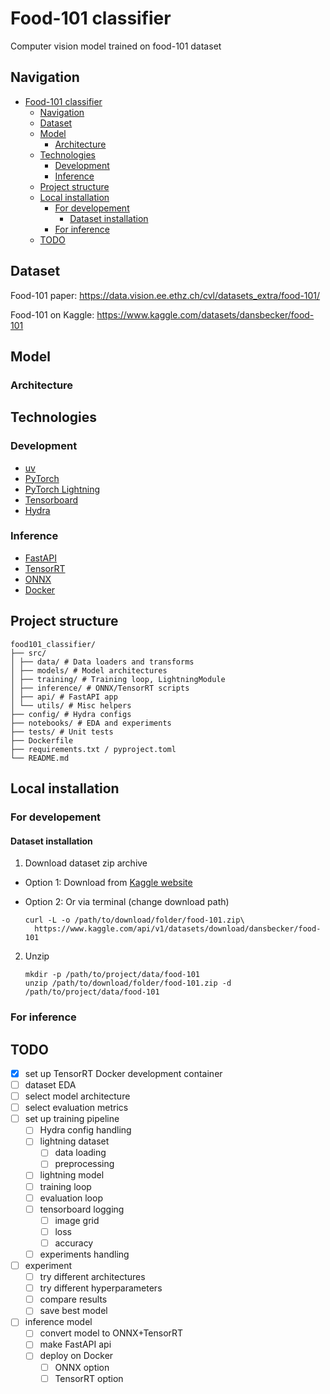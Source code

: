 # Food-101 classifier

Computer vision model trained on food-101 dataset

## Navigation

- [Food-101 classifier](#food-101-classifier)
  - [Navigation](#navigation)
  - [Dataset](#dataset)
  - [Model](#model)
    - [Architecture](#architecture)
  - [Technologies](#technologies)
    - [Development](#development)
    - [Inference](#inference)
  - [Project structure](#project-structure)
  - [Local installation](#local-installation)
    - [For developement](#for-developement)
      - [Dataset installation](#dataset-installation)
    - [For inference](#for-inference)
  - [TODO](#todo)

## Dataset

Food-101 paper: https://data.vision.ee.ethz.ch/cvl/datasets_extra/food-101/

Food-101 on Kaggle: https://www.kaggle.com/datasets/dansbecker/food-101

## Model

### Architecture

## Technologies

### Development

 - [uv](https://docs.astral.sh/uv/)
 - [PyTorch](https://pytorch.org/)
 - [PyTorch Lightning](https://lightning.ai/docs/pytorch/stable/)
 - [Tensorboard](https://www.tensorflow.org/tensorboard)
 - [Hydra](https://hydra.cc/)

### Inference 

 - [FastAPI](https://fastapi.tiangolo.com/)
 - [TensorRT](https://developer.nvidia.com/tensorrt)
 - [ONNX](https://onnx.ai/)
 - [Docker](https://www.docker.com/)

## Project structure

```
food101_classifier/
├── src/
│ ├── data/ # Data loaders and transforms
│ ├── models/ # Model architectures
│ ├── training/ # Training loop, LightningModule
│ ├── inference/ # ONNX/TensorRT scripts
│ ├── api/ # FastAPI app
│ └── utils/ # Misc helpers
├── config/ # Hydra configs
├── notebooks/ # EDA and experiments
├── tests/ # Unit tests
├── Dockerfile
├── requirements.txt / pyproject.toml
└── README.md
```

## Local installation

### For developement

#### Dataset installation

1. Download dataset zip archive
 - Option 1: Download from [Kaggle website](https://www.kaggle.com/datasets/dansbecker/food-101?resource=download)
 - Option 2: Or via terminal (change download path)

    ```
    curl -L -o /path/to/download/folder/food-101.zip\
      https://www.kaggle.com/api/v1/datasets/download/dansbecker/food-101
    ```

2. Unzip
    ```
    mkdir -p /path/to/project/data/food-101
    unzip /path/to/download/folder/food-101.zip -d /path/to/project/data/food-101
    ```

### For inference
## TODO

 - [x] set up TensorRT Docker development container
 - [ ] dataset EDA
 - [ ] select model architecture
 - [ ] select evaluation metrics
 - [ ] set up training pipeline
   - [ ] Hydra config handling
   - [ ] lightning dataset
     - [ ] data loading
     - [ ] preprocessing
   - [ ] lightning model
   - [ ] training loop
   - [ ] evaluation loop
   - [ ] tensorboard logging
     - [ ] image grid
     - [ ] loss
     - [ ] accuracy
   - [ ] experiments handling
 - [ ] experiment
   - [ ] try different architectures
   - [ ] try different hyperparameters
   - [ ] compare results
   - [ ] save best model
 - [ ] inference model
   - [ ] convert model to ONNX+TensorRT
   - [ ] make FastAPI api
   - [ ] deploy on Docker
     - [ ] ONNX option
     - [ ] TensorRT option
